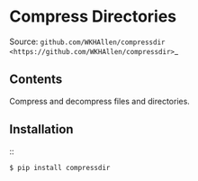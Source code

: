 Compress Directories
====================

Source: `github.com/WKHAllen/compressdir <https://github.com/WKHAllen/compressdir>`_

Contents
--------

Compress and decompress files and directories.

Installation
------------

::

    $ pip install compressdir
